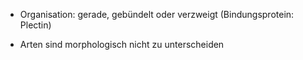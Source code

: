 - Organisation: gerade, gebündelt oder verzweigt (Bindungsprotein: Plectin)

- Arten sind morphologisch nicht zu unterscheiden 